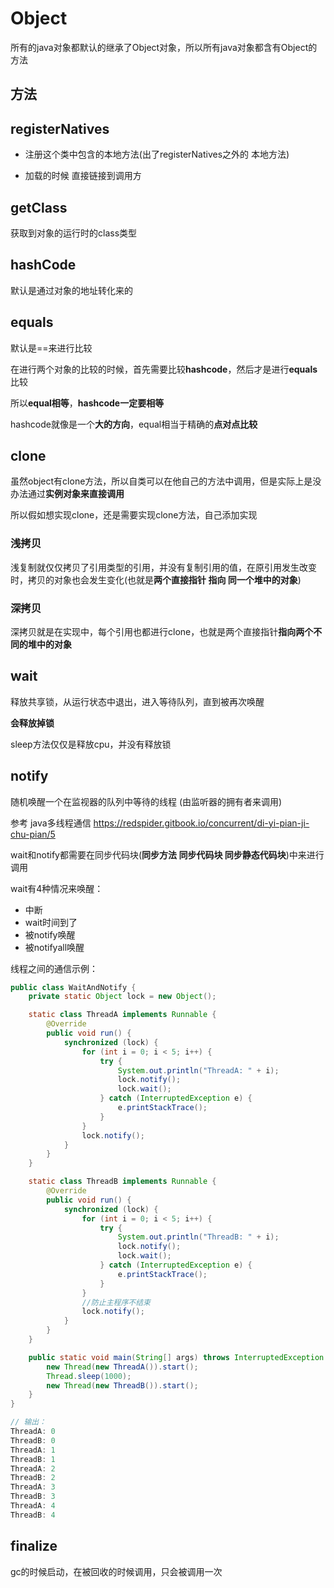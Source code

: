 # Object

所有的java对象都默认的继承了Object对象，所以所有java对象都含有Object的方法

## 方法

##  registerNatives 

- 注册这个类中包含的本地方法(出了registerNatives之外的 本地方法)

- 加载的时候 直接链接到调用方

##  **getClass** 

获取到对象的运行时的class类型

##  hashCode

默认是通过对象的地址转化来的

## equals

默认是==来进行比较

在进行两个对象的比较的时候，首先需要比较**hashcode**，然后才是进行**equals**比较

所以**equal相等**，**hashcode一定要相等** 

hashcode就像是一个**大的方向**，equal相当于精确的**点对点比较**

##  clone 

虽然object有clone方法，所以自类可以在他自己的方法中调用，但是实际上是没办法通过**实例对象来直接调用**

所以假如想实现clone，还是需要实现clone方法，自己添加实现

### 浅拷贝

浅复制就仅仅拷贝了引用类型的引用，并没有复制引用的值，在原引用发生改变时，拷贝的对象也会发生变化(也就是**两个直接指针 指向 同一个堆中的对象**)

### 深拷贝

深拷贝就是在实现中，每个引用也都进行clone，也就是两个直接指针**指向两个不同的堆中的对象**

## wait

释放共享锁，从运行状态中退出，进入等待队列，直到被再次唤醒

**会释放掉锁**

sleep方法仅仅是释放cpu，并没有释放锁

## notify

随机唤醒一个在监视器的队列中等待的线程 (由监听器的拥有者来调用) 



参考 java多线程通信  https://redspider.gitbook.io/concurrent/di-yi-pian-ji-chu-pian/5 

wait和notify都需要在同步代码块(**同步方法 同步代码块 同步静态代码块**)中来进行调用

wait有4种情况来唤醒：

- 中断
- wait时间到了
- 被notify唤醒
- 被notifyall唤醒

线程之间的通信示例：

```java
public class WaitAndNotify {
    private static Object lock = new Object();

    static class ThreadA implements Runnable {
        @Override
        public void run() {
            synchronized (lock) {
                for (int i = 0; i < 5; i++) {
                    try {
                        System.out.println("ThreadA: " + i);
                        lock.notify();
                        lock.wait();
                    } catch (InterruptedException e) {
                        e.printStackTrace();
                    }
                }
                lock.notify();
            }
        }
    }

    static class ThreadB implements Runnable {
        @Override
        public void run() {
            synchronized (lock) {
                for (int i = 0; i < 5; i++) {
                    try {
                        System.out.println("ThreadB: " + i);
                        lock.notify();
                        lock.wait();
                    } catch (InterruptedException e) {
                        e.printStackTrace();
                    }
                }
                //防止主程序不结束
                lock.notify();
            }
        }
    }

    public static void main(String[] args) throws InterruptedException {
        new Thread(new ThreadA()).start();
        Thread.sleep(1000);
        new Thread(new ThreadB()).start();
    }
}

// 输出：
ThreadA: 0
ThreadB: 0
ThreadA: 1
ThreadB: 1
ThreadA: 2
ThreadB: 2
ThreadA: 3
ThreadB: 3
ThreadA: 4
ThreadB: 4
```



##  **finalize** 

gc的时候启动，在被回收的时候调用，只会被调用一次


